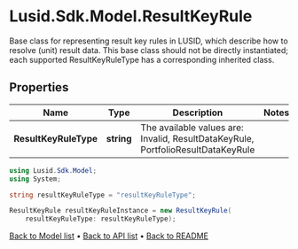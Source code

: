 # Lusid.Sdk.Model.ResultKeyRule
Base class for representing result key rules in LUSID, which describe how to resolve (unit) result data.  This base class should not be directly instantiated; each supported ResultKeyRuleType has a corresponding inherited class.

## Properties

Name | Type | Description | Notes
------------ | ------------- | ------------- | -------------
**ResultKeyRuleType** | **string** | The available values are: Invalid, ResultDataKeyRule, PortfolioResultDataKeyRule | 

```csharp
using Lusid.Sdk.Model;
using System;

string resultKeyRuleType = "resultKeyRuleType";

ResultKeyRule resultKeyRuleInstance = new ResultKeyRule(
    resultKeyRuleType: resultKeyRuleType);
```

[Back to Model list](../README.md#documentation-for-models) &#8226; [Back to API list](../README.md#documentation-for-api-endpoints) &#8226; [Back to README](../README.md)
